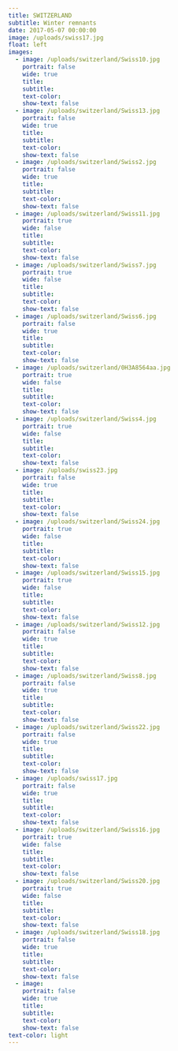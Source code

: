 ```yaml
---
title: SWITZERLAND
subtitle: Winter remnants
date: 2017-05-07 00:00:00
image: /uploads/swiss17.jpg
float: left
images:
  - image: /uploads/switzerland/Swiss10.jpg
    portrait: false
    wide: true
    title:
    subtitle:
    text-color:
    show-text: false
  - image: /uploads/switzerland/Swiss13.jpg
    portrait: false
    wide: true
    title:
    subtitle:
    text-color:
    show-text: false
  - image: /uploads/switzerland/Swiss2.jpg
    portrait: false
    wide: true
    title:
    subtitle:
    text-color:
    show-text: false
  - image: /uploads/switzerland/Swiss11.jpg
    portrait: true
    wide: false
    title:
    subtitle:
    text-color:
    show-text: false
  - image: /uploads/switzerland/Swiss7.jpg
    portrait: true
    wide: false
    title:
    subtitle:
    text-color:
    show-text: false
  - image: /uploads/switzerland/Swiss6.jpg
    portrait: false
    wide: true
    title:
    subtitle:
    text-color:
    show-text: false
  - image: /uploads/switzerland/0H3A8564aa.jpg
    portrait: true
    wide: false
    title:
    subtitle:
    text-color:
    show-text: false
  - image: /uploads/switzerland/Swiss4.jpg
    portrait: true
    wide: false
    title:
    subtitle:
    text-color:
    show-text: false
  - image: /uploads/swiss23.jpg
    portrait: false
    wide: true
    title:
    subtitle:
    text-color:
    show-text: false
  - image: /uploads/switzerland/Swiss24.jpg
    portrait: true
    wide: false
    title:
    subtitle:
    text-color:
    show-text: false
  - image: /uploads/switzerland/Swiss15.jpg
    portrait: true
    wide: false
    title:
    subtitle:
    text-color:
    show-text: false
  - image: /uploads/switzerland/Swiss12.jpg
    portrait: false
    wide: true
    title:
    subtitle:
    text-color:
    show-text: false
  - image: /uploads/switzerland/Swiss8.jpg
    portrait: false
    wide: true
    title:
    subtitle:
    text-color:
    show-text: false
  - image: /uploads/switzerland/Swiss22.jpg
    portrait: false
    wide: true
    title:
    subtitle:
    text-color:
    show-text: false
  - image: /uploads/swiss17.jpg
    portrait: false
    wide: true
    title:
    subtitle:
    text-color:
    show-text: false
  - image: /uploads/switzerland/Swiss16.jpg
    portrait: true
    wide: false
    title:
    subtitle:
    text-color:
    show-text: false
  - image: /uploads/switzerland/Swiss20.jpg
    portrait: true
    wide: false
    title:
    subtitle:
    text-color:
    show-text: false
  - image: /uploads/switzerland/Swiss18.jpg
    portrait: false
    wide: true
    title:
    subtitle:
    text-color:
    show-text: false
  - image:
    portrait: false
    wide: true
    title:
    subtitle:
    text-color:
    show-text: false
text-color: light
---
```



